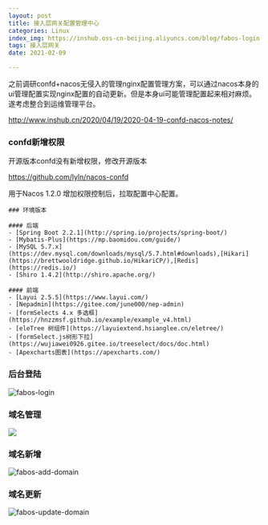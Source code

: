 ```yaml
---
layout: post
title: 接入层网关配置管理中心
categories: Linux
index_img: https://inshub.oss-cn-beijing.aliyuncs.com/blog/fabos-login.jpg
tags: 接入层网关 
date: 2021-02-09

---
```


之前调研confd+nacos无侵入的管理nginx配置管理方案，可以通过nacos本身的ui管理配置实现nginx配置的自动更新。但是本身ui可能管理配置起来相对麻烦。遂考虑整合到运维管理平台。

http://www.inshub.cn/2020/04/19/2020-04-19-confd-nacos-notes/



### confd新增权限

开源版本confd没有新增权限，修改开源版本

https://github.com/lyln/nacos-confd 

用于Nacos 1.2.0 增加权限控制后，拉取配置中心配置。



```
### 环境版本

#### 后端
- [Spring Boot 2.2.1](http://spring.io/projects/spring-boot/)
- [Mybatis-Plus](https://mp.baomidou.com/guide/)
- [MySQL 5.7.x](https://dev.mysql.com/downloads/mysql/5.7.html#downloads),[Hikari](https://brettwooldridge.github.io/HikariCP/),[Redis](https://redis.io/)
- [Shiro 1.4.2](http://shiro.apache.org/)

#### 前端
- [Layui 2.5.5](https://www.layui.com/)
- [Nepadmin](https://gitee.com/june000/nep-admin)
- [formSelects 4.x 多选框](https://hnzzmsf.github.io/example/example_v4.html)
- [eleTree 树组件](https://layuiextend.hsianglee.cn/eletree/)
- [formSelect.js树形下拉](https://wujiawei0926.gitee.io/treeselect/docs/doc.html)
- [Apexcharts图表](https://apexcharts.com/)
```

### 后台登陆

![fabos-login](https://inshub.oss-cn-beijing.aliyuncs.com/blog/fabos-login.jpg)

### 域名管理

![](https://inshub.oss-cn-beijing.aliyuncs.com/blog/fabos-domain.jpg)



### 域名新增

![fabos-add-domain](https://inshub.oss-cn-beijing.aliyuncs.com/blog/fabos-add-domain.jpg)



### 域名更新

![fabos-update-domain](https://inshub.oss-cn-beijing.aliyuncs.com/blog/fabos-update-domain.jpg)